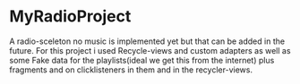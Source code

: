 # MyRadioProject

A radio-sceleton no music is implemented yet but that can be added in the future.
For this project i used Recycle-views and custom adapters as well as some Fake data for the playlists(ideal we get this from the internet)
plus fragments and on clicklisteners in them and in the recycler-views.

